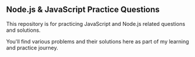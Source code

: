 ## Node.js & JavaScript Practice Questions

This repository is for practicing JavaScript and Node.js related questions and solutions.

You'll find various problems and their solutions here as part of my learning and practice journey.
